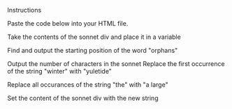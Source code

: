 Instructions

Paste the code below into your HTML file.

Take the contents of the sonnet div and place it in a variable

Find and output the starting position of the word "orphans"

Output the number of characters in the sonnet
Replace the first occurrence of the string "winter" with "yuletide"

Replace all occurances of the string "the" with "a large"

Set the content of the sonnet div with the new string